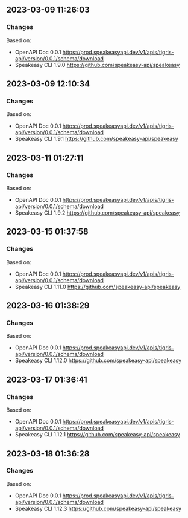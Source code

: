 

## 2023-03-09 11:26:03
### Changes
Based on:
- OpenAPI Doc 0.0.1 https://prod.speakeasyapi.dev/v1/apis/tigris-api/version/0.0.1/schema/download
- Speakeasy CLI 1.9.0 https://github.com/speakeasy-api/speakeasy

## 2023-03-09 12:10:34
### Changes
Based on:
- OpenAPI Doc 0.0.1 https://prod.speakeasyapi.dev/v1/apis/tigris-api/version/0.0.1/schema/download
- Speakeasy CLI 1.9.1 https://github.com/speakeasy-api/speakeasy

## 2023-03-11 01:27:11
### Changes
Based on:
- OpenAPI Doc 0.0.1 https://prod.speakeasyapi.dev/v1/apis/tigris-api/version/0.0.1/schema/download
- Speakeasy CLI 1.9.2 https://github.com/speakeasy-api/speakeasy

## 2023-03-15 01:37:58
### Changes
Based on:
- OpenAPI Doc 0.0.1 https://prod.speakeasyapi.dev/v1/apis/tigris-api/version/0.0.1/schema/download
- Speakeasy CLI 1.11.0 https://github.com/speakeasy-api/speakeasy

## 2023-03-16 01:38:29
### Changes
Based on:
- OpenAPI Doc 0.0.1 https://prod.speakeasyapi.dev/v1/apis/tigris-api/version/0.0.1/schema/download
- Speakeasy CLI 1.12.0 https://github.com/speakeasy-api/speakeasy

## 2023-03-17 01:36:41
### Changes
Based on:
- OpenAPI Doc 0.0.1 https://prod.speakeasyapi.dev/v1/apis/tigris-api/version/0.0.1/schema/download
- Speakeasy CLI 1.12.1 https://github.com/speakeasy-api/speakeasy

## 2023-03-18 01:36:28
### Changes
Based on:
- OpenAPI Doc 0.0.1 https://prod.speakeasyapi.dev/v1/apis/tigris-api/version/0.0.1/schema/download
- Speakeasy CLI 1.12.3 https://github.com/speakeasy-api/speakeasy